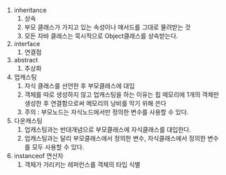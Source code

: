 1. inheritance
   1. 상속
   2. 부모 클래스가 가지고 있는 속성이나 매서드를 그대로 물려받는 것
   3. 모든 자바 클래스는 묵시적으로 Object클래스를 상속받는다. 
2. interface
   1. 연결점
3. abstract
   1. 추상화
4. 업캐스팅
   1. 자식 클래스를 선언한 후 부모클래스에 대입
   2. 객체를 따로 생성하지 않고 업캐스팅을 하는 이유는 힙 메모리에 1개의 객체만 생성한 후 연결함으로써 메모리의 낭비를 막기 위해 쓴다
   3. 주의 : 부모노드는 자식노드에서만 정의한 변수를 사용할 수 있다.  
5. 다운캐스팅
   1. 업캐스팅과는 반대개념으로 부모클래스에 자식클래스를 대입한다.
   2. 업캐스팅과는 달리 부모클래스에서 정의한 변수, 자식클래스에서 정의한 변수를 모두 사용할 수 있다.
6. instanceof 연산자
   1. 객체가 가리키는 레퍼런스를 객체의 타입 식별